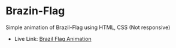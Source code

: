 # Brazin-Flag
Simple animation of Brazil-Flag using HTML, CSS (Not responsive)

- Live Link: [Brazil Flag Animation](storied-nougat-e3540a.netlify.app)
